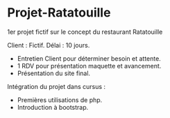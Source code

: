 # Projet-Ratatouille

1er projet fictif sur le concept du restaurant Ratatouille

Client : Fictif.
Délai : 10 jours.

- Entretien Client pour déterminer besoin et attente.
- 1 RDV pour présentation maquette et avancement.
- Présentation du site final.


Intégration du projet dans cursus :
- Premières utilisations de php.
- Introduction à bootstrap.
